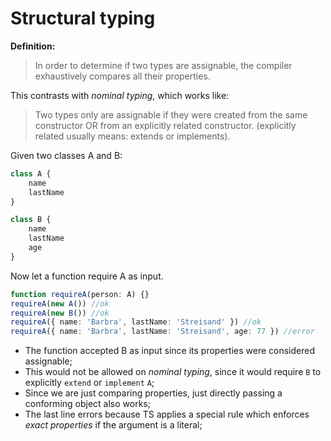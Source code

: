 # Structural typing

**Definition:**

> In order to determine if two types are assignable, the compiler exhaustively compares all their properties.

This contrasts with _nominal typing_, which works like:

> Two types only are assignable if they were created from the same constructor OR from an explicitly related constructor. (explicitly related usually means: extends or implements).

Given two classes A and B:

```typescript
class A {
    name
    lastName
}

class B {
    name
    lastName
    age
}
```

Now let a function require A as input.

```typescript
function requireA(person: A) {}
requireA(new A()) //ok
requireA(new B()) //ok
requireA({ name: 'Barbra', lastName: 'Streisand' }) //ok
requireA({ name: 'Barbra', lastName: 'Streisand', age: 77 }) //error
```

* The function accepted B as input since its properties were considered assignable;
* This would not be allowed on _nominal typing_, since it would require `B` to explicitly `extend` or `implement` `A`;
* Since we are just comparing properties, just directly passing a conforming object also works;
* The last line errors because TS applies a special rule which enforces _exact properties_ if the argument is a literal;

